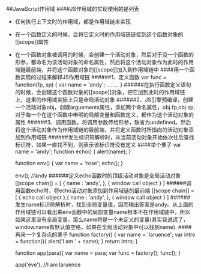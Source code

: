 ##JavaScript作用域
####JS作用域的实现使用的是列表
- 任何执行上下文时的作用域，都是作用域链来实现
- 在一个函数定义的时候，会将它定义时的作用域链链接到这个函数对象的[[scope]]属性
- 在一个函数对象被调用的时候，会创建一个活动对象，然后对于没一个函数的形参，都命名为该活动对象的命名属性，然后将这个活动对象作为此时的作用域链最前端，并将这个函数对象的[[scope]]加入到作用域链中
####用一个函数实现的过程来解释JS作用域链
######1、定义函数
    var func = function(fp, sp) {
          var name = 'andy';
          ........
     }
######在执行函数定义语句的时候，会创建这个函数对象的[[scope]]对象，把它加到此时的作用域链上，这里的作用域实际上只是全局活动对象
######2、JS引擎预编译，创建一个活动对象obj，创建arguements属性，添加两个命名属性，obj.fp,obj.sp.对于每一个在这个函数中申明的局部变量和函数定义，都作为这个活动对象的属性
######3、调用函数。将调用参数传给形参，缺省为undefined。然后将这个活动对象作为作用域链的最前端，并将定义函数时所指向的活动对象添加到作用域链
######发生标识符解析时，从当前活动对象开始依次往后查找标识符，如果一直找不到，则表示该标识符没有定义
####举个栗子
     var name = 'andy';
     function echo() {
          alert(name);
     }
 
     function env() {
          var name = 'rose';
          echo();
     }
 
     env();  //andy
######定义echo函数时的顶级活动对象是全局活动对象
    [[scope chain]] = [
    {
     	name : 'andy',
    }, {
     	window call object
    }
    ]
######调用函数echo时，将echo活动对象添加到作用域链的最前端
    [[scope chain]] = [
    {
		echo call object
	},{
     	name : 'andy',
    }, {
     	window call object
    }
    ]
######发生name标识符解析时，找到全局变量值，因而输出答案是andy。从上面的作用域链可以看出来env函数中的局部变量name根本不在作用域链中，所以如果这里没有全局变量，那么name将是一个未定义的变量(其实我说谎了，window.name有默认值空格，如果在全局活动对象中可以找到name).
####再来一个复杂点的栗子
    function factory() {
     var name = 'laruence';
     var intro = function(){
          alert('I am ' + name);
     }
     return intro;
    }
 
	function app(para){
	     var name = para;
	     var func = factory();
	     func();
	}
	 
	app('eve');  //I am laruence